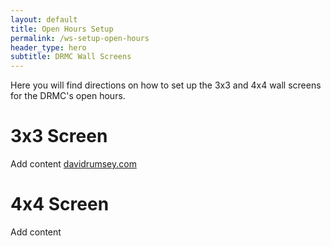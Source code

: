 ```yaml
---
layout: default
title: Open Hours Setup
permalink: /ws-setup-open-hours
header_type: hero
subtitle: DRMC Wall Screens
---
```


Here you will find directions on how to set up the 3x3 and 4x4 wall screens for the DRMC's open hours.

# 3x3 Screen

Add content [davidrumsey.com](https://davidrumsey.com)

# 4x4 Screen

Add content